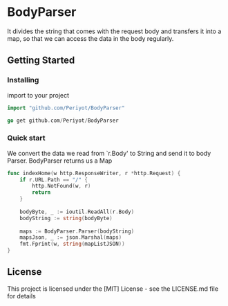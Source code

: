 # BodyParser

It divides the string that comes with the request body and transfers it into a map, so that we can access the data in the body regularly.

## Getting Started


### Installing
import to your project
```go
import "github.com/Periyot/BodyParser"
```

```go
go get github.com/Periyot/BodyParser
```

### Quick start
We convert the data we read from `r.Body' to String and send it to body Parser. BodyParser returns us a Map
```go
func indexHome(w http.ResponseWriter, r *http.Request) {
	if r.URL.Path == "/" {
		http.NotFound(w, r)
		return
	}
	
	bodyByte, _ := ioutil.ReadAll(r.Body)
	bodyString := string(bodyByte)
	
	maps := BodyParser.Parser(bodyString)
	mapsJson, _ := json.Marshal(maps)
	fmt.Fprint(w, string(mapListJSON))
}
```
## License

This project is licensed under the [MIT] License - see the LICENSE.md file for details

